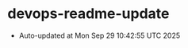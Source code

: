 # devops-readme-update
<!--START_SECTION:activity-->
- Auto-updated at Mon Sep 29 10:42:55 UTC 2025
<!--END_SECTION:activity-->
